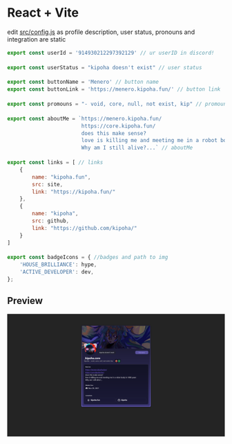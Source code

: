 # React + Vite

edit [src/config.js](./src/config.js) as profile description, user status, pronouns and integration are static
```js
export const userId = '914930212297392129' // ur userID in discord!

export const userStatus = "kipoha doesn't exist" // user status

export const buttonName = 'Menero' // button name
export const buttonLink = 'https://menero.kipoha.fun/' // button link

export const promouns = "- void, core, null, not exist, kip" // promouns

export const aboutMe = `https://menero.kipoha.fun/
                        https://core.kipoha.fun/
                        does this make sense?
                        love is killing me and meeting me in a robot body in 1000 years
                        Why am I still alive?...` // aboutMe

export const links = [ // links
    {
        name: "kipoha.fun",
        src: site,
        link: "https://kipoha.fun/"
    },
    {
        name: "kipoha",
        src: github,
        link: "https://github.com/kipoha/"
    }
]

export const badgeIcons = { //badges and path to img
    'HOUSE_BRILLIANCE': hype, 
    'ACTIVE_DEVELOPER': dev, 
};
```


## Preview
![Image alt](./preview.png)
